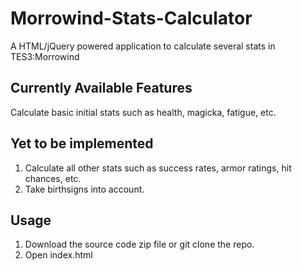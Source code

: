 # Morrowind-Stats-Calculator
A HTML/jQuery powered application to calculate several stats in TES3:Morrowind

## Currently Available Features
 Calculate basic initial stats such as health, magicka, fatigue, etc.
 
 ## Yet to be implemented
 1. Calculate all other stats such as success rates, armor ratings, hit chances, etc.
 2. Take birthsigns into account.

## Usage
1. Download the source code zip file or git clone the repo.
2. Open index.html
